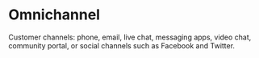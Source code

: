 # Omnichannel
Customer channels: phone, email, live chat, messaging apps, video chat, community portal, or social channels such as Facebook and Twitter.